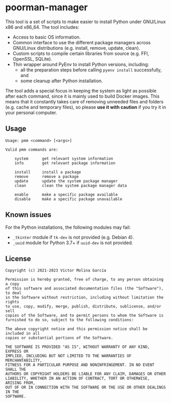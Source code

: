 # poorman-manager

This tool is a set of scripts to make easier to install Python under GNU/Linux
x86 and x86_64. The tool includes:
* Access to basic OS information.
* Common interface to use the different package managers across GNU/Linux
  distributions (e.g. install, remove, update, clean).
* Custom scripts to compile certain libraries from source (e.g. FFI, OpenSSL,
  SQLite).
* Thin wrapper around PyEnv to install Python versions, including:
  * all the preparation steps before calling `pyenv install` successfully, and
  * some cleanup after Python installation.

The tool adds a special focus in keeping the system as light as possible after
each command, since it is mainly used to build Docker images. This means that
it constantly takes care of removing unneeded files and folders (e.g. cache
and temporary files), so please **use it with caution** if you try it in your
personal computer.

## Usage

```
Usage: pmm <command> [<args>]

Valid pmm commands are:

    system      get relevant system information
    info        get relevant package information

    install     install a package
    remove      remove a package
    update      update the system package manager
    clean       clean the system package manager data

    enable      make a specific package available
    disable     make a specific package unavailable
```

## Known issues

For the Python installations, the following modules may fail:
* `_tkinter` module if `tk-dev` is not provided (e.g. Debian 4).
* `_uuid` module for Python 3.7+ if `uuid-dev` is not provided.

## License

```
Copyright (c) 2021-2023 Víctor Molina García

Permission is hereby granted, free of charge, to any person obtaining a copy
of this software and associated documentation files (the "Software"), to deal
in the Software without restriction, including without limitation the rights
to use, copy, modify, merge, publish, distribute, sublicense, and/or sell
copies of the Software, and to permit persons to whom the Software is
furnished to do so, subject to the following conditions:

The above copyright notice and this permission notice shall be included in all
copies or substantial portions of the Software.

THE SOFTWARE IS PROVIDED "AS IS", WITHOUT WARRANTY OF ANY KIND, EXPRESS OR
IMPLIED, INCLUDING BUT NOT LIMITED TO THE WARRANTIES OF MERCHANTABILITY,
FITNESS FOR A PARTICULAR PURPOSE AND NONINFRINGEMENT. IN NO EVENT SHALL THE
AUTHORS OR COPYRIGHT HOLDERS BE LIABLE FOR ANY CLAIM, DAMAGES OR OTHER
LIABILITY, WHETHER IN AN ACTION OF CONTRACT, TORT OR OTHERWISE, ARISING FROM,
OUT OF OR IN CONNECTION WITH THE SOFTWARE OR THE USE OR OTHER DEALINGS IN THE
SOFTWARE.
```
